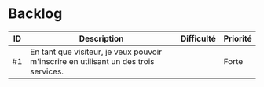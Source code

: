 # Backlog

| ID | Description                                                                           | Difficulté | Priorité | 
|----|---------------------------------------------------------------------------------------|------------|----------| 
| #1  | En tant que visiteur, je veux pouvoir m'inscrire en utilisant un  des trois services. |            | Forte    | 
